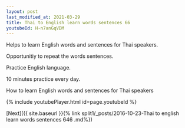 ```yaml
---
layout: post
last_modified_at: 2021-03-29
title: Thai to English learn words sentences 66 
youtubeId: H-n7anGqVDM
---
```

 
 
Helps to learn English words and sentences for Thai speakers.

Opportunitiy to repeat the words sentences. 

Practice English language. 
 
10 minutes practice every day. 
 
How to learn English words and sentences for Thai speakers 
 
{% include youtubePlayer.html id=page.youtubeId %}
 
 
[Next]({{ site.baseurl }}{% link  split1/_posts/2016-10-23-Thai to english learn words sentences 646 .md%})
 
